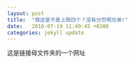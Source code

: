 ```yaml
---
layout: post
title:  "我这是不是上限四个？没有分页啊兄弟!"
date:   2016-07-19 11:49:45 +0200
categories: jekyll update
---
```

这是链接母文件夹的一个网址